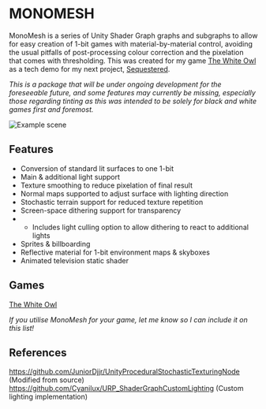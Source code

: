# MONOMESH
MonoMesh is a series of Unity Shader Graph graphs and subgraphs to allow for easy creation of 1-bit games with material-by-material control, avoiding the usual pitfalls of post-processing colour correction and the pixelation that comes with thresholding. This was created for my game [The White Owl](https://caladrius.itch.io/the-white-owl) as a tech demo for my next project, [Sequestered](https://caladrius.itch.io/sequestered).

*This is a package that will be under ongoing development for the foreseeable future, and some features may currently be missing, especially those regarding tinting as this was intended to be solely for black and white games first and foremost.*

![Example scene](https://img.itch.zone/aW1hZ2UvMTU4NTUzMC8xNDQ2Nzc3MC5wbmc=/original/4TwtcV.png)

## Features
- Conversion of standard lit surfaces to one 1-bit
- Main & additional light support
- Texture smoothing to reduce pixelation of final result
- Normal maps supported to adjust surface with lighting direction
- Stochastic terrain support for reduced texture repetition
- Screen-space dithering support for transparency
- - Includes light culling option to allow dithering to react to additional lights
- Sprites & billboarding
- Reflective material for 1-bit environment maps & skyboxes
- Animated television static shader

## Games
[The White Owl](https://caladrius.itch.io/the-white-owl)

*If you utilise MonoMesh for your game, let me know so I can include it on this list!*

## References
https://github.com/JuniorDjjr/UnityProceduralStochasticTexturingNode (Modified from source)
https://github.com/Cyanilux/URP_ShaderGraphCustomLighting (Custom lighting implementation)